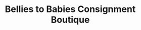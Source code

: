 ---
title: "Bellies to Babies Consignment Boutique"
url: /bathurst/bellies-to-babies-consignment-boutique/
shop: clothes
---